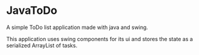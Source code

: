 # JavaToDo
A simple ToDo list application made with java and swing.

This application uses swing components for its ui and stores the state as a serialized ArrayList of tasks.
